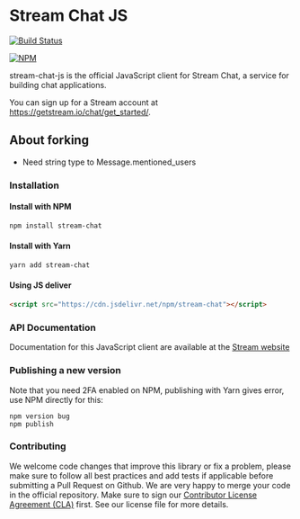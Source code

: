 # Stream Chat JS

[![Build Status](https://travis-ci.com/GetStream/stream-chat-js.svg?branch=master)](https://travis-ci.com/GetStream/stream-chat-js)

[![NPM](https://nodei.co/npm/stream-chat.png)](https://www.npmjs.com/package/stream-chat)

stream-chat-js is the official JavaScript client for Stream Chat, a service for building chat applications.

You can sign up for a Stream account at https://getstream.io/chat/get_started/.

## About forking

- Need string type to Message.mentioned_users

### Installation

#### Install with NPM

```bash
npm install stream-chat
```

#### Install with Yarn

```bash
yarn add stream-chat
```

#### Using JS deliver

```html
<script src="https://cdn.jsdelivr.net/npm/stream-chat"></script>
```

### API Documentation

Documentation for this JavaScript client are available at the [Stream website](https://getstream.io/chat/docs/?language=js)

### Publishing a new version

Note that you need 2FA enabled on NPM, publishing with Yarn gives error, use NPM directly for this:

```
npm version bug
npm publish
```

### Contributing

We welcome code changes that improve this library or fix a problem, please make sure to follow all best practices and add tests if applicable before submitting a Pull Request on Github. We are very happy to merge your code in the official repository. Make sure to sign our [Contributor License Agreement (CLA)](https://docs.google.com/forms/d/e/1FAIpQLScFKsKkAJI7mhCr7K9rEIOpqIDThrWxuvxnwUq2XkHyG154vQ/viewform) first. See our license file for more details.
